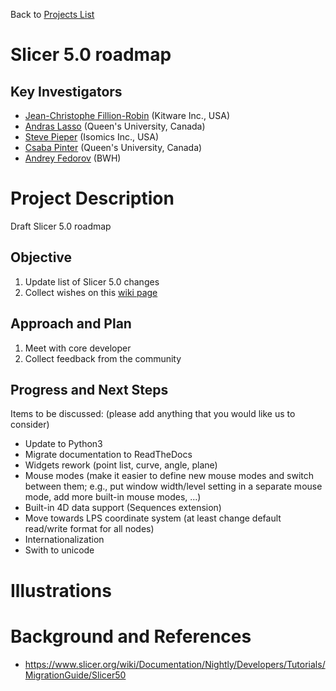 Back to [Projects List](../../README.md#ProjectsList)

# Slicer 5.0 roadmap

## Key Investigators

- [Jean-Christophe Fillion-Robin](https://www.kitware.com/jean-christophe-fillion-robin/) (Kitware Inc., USA)
- [Andras Lasso](http://perk.cs.queensu.ca/users/lasso) (Queen's University, Canada)
- [Steve Pieper](https://lmi.med.harvard.edu/people/steve-pieper) (Isomics Inc., USA)
- [Csaba Pinter](http://perk.cs.queensu.ca/users/pinter) (Queen's University, Canada)
- [Andrey Fedorov](http://www.spl.harvard.edu/pages/People/fedorov) (BWH)


# Project Description

Draft Slicer 5.0 roadmap

## Objective

1. Update list of Slicer 5.0 changes
1. Collect wishes on this [wiki page](https://www.slicer.org/wiki/Documentation/Nightly/Developers/Tutorials/MigrationGuide/Slicer50)

## Approach and Plan

1. Meet with core developer
1. Collect feedback from the community

## Progress and Next Steps

<!--Describe progress and next steps in a few bullet points as you are making progress.-->

Items to be discussed: (please add anything that you would like us to consider)
- Update to Python3
- Migrate documentation to ReadTheDocs
- Widgets rework (point list, curve, angle, plane)
- Mouse modes (make it easier to define new mouse modes and switch between them; e.g., put window width/level setting in a separate mouse mode, add more built-in mouse modes, ...)
- Built-in 4D data support (Sequences extension)
- Move towards LPS coordinate system (at least change default read/write format for all nodes)
- Internationalization
- Swith to unicode

# Illustrations

<!--Add pictures and links to videos that demonstrate what has been accomplished.-->

<!--![Description of picture](Example2.jpg)-->

<!--![Some more images](Example2.jpg)-->

# Background and References

<!--Use this space for information that may help people better understand your project, like links to papers, source code, or data.-->

- https://www.slicer.org/wiki/Documentation/Nightly/Developers/Tutorials/MigrationGuide/Slicer50
